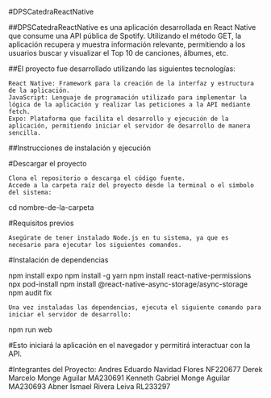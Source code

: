 #DPSCatedraReactNative


##DPSCatedraReactNative es una aplicación desarrollada en React Native que consume una API pública de Spotify. Utilizando el método GET, la aplicación recupera y muestra información relevante, permitiendo a los usuarios buscar y visualizar el Top 10 de canciones, álbumes, etc.

##El proyecto fue desarrollado utilizando las siguientes tecnologías:

    React Native: Framework para la creación de la interfaz y estructura de la aplicación.
    JavaScript: Lenguaje de programación utilizado para implementar la lógica de la aplicación y realizar las peticiones a la API mediante fetch.
    Expo: Plataforma que facilita el desarrollo y ejecución de la aplicación, permitiendo iniciar el servidor de desarrollo de manera sencilla.

##Instrucciones de instalación y ejecución

#Descargar el proyecto

    Clona el repositorio o descarga el código fuente.
    Accede a la carpeta raíz del proyecto desde la terminal o el símbolo del sistema:

cd nombre-de-la-carpeta

#Requisitos previos

    Asegúrate de tener instalado Node.js en tu sistema, ya que es necesario para ejecutar los siguientes comandos.

#Instalación de dependencias

npm install expo
npm install -g yarn
npm install react-native-permissions
npx pod-install
npm install @react-native-async-storage/async-storage
npm audit fix

    Una vez instaladas las dependencias, ejecuta el siguiente comando para iniciar el servidor de desarrollo:

npm run web

#Esto iniciará la aplicación en el navegador y permitirá interactuar con la API.

#Integrantes del Proyecto:
Andres Eduardo Navidad Flores NF220677
Derek Marcelo Monge Aguilar   MA230691
Kenneth Gabriel Monge Aguilar MA230693
Abner Ismael Rivera Leiva     RL233297
